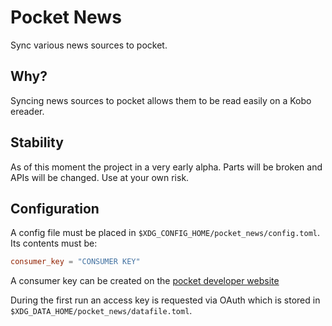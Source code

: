 Pocket News
===========

Sync various news sources to pocket.

## Why?

Syncing news sources to pocket allows them to be read easily on a Kobo ereader.

## Stability

As of this moment the project in a very early alpha. Parts will be broken and APIs will be changed. Use at your own risk.

## Configuration

A config file must be placed in `$XDG_CONFIG_HOME/pocket_news/config.toml`. Its contents must be:

```toml
consumer_key = "CONSUMER KEY"
```

A consumer key can be created on the [pocket developer website](https://getpocket.com/developer/apps/new)

During the first run an access key is requested via OAuth which is stored in `$XDG_DATA_HOME/pocket_news/datafile.toml`.
